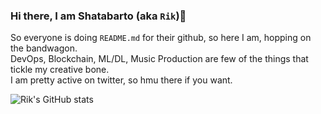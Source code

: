### Hi there, I am Shatabarto (aka `Rik`)👋
So everyone is doing `README.md` for their github, so here I am, hopping on the bandwagon.    
DevOps, Blockchain, ML/DL, Music Production are few of the things that tickle my creative bone.    
I am pretty active on twitter, so hmu there if you want.     

![Rik's GitHub stats](https://github-readme-stats.vercel.app/api?username=hrik2001&theme=shades-of-purple&show_icons=true)

<!--
**hrik2001/hrik2001** is a ✨ _special_ ✨ repository because its `README.md` (this file) appears on your GitHub profile.

Here are some ideas to get you started:

- 🔭 I’m currently working on ...
- 🌱 I’m currently learning ...
- 👯 I’m looking to collaborate on ...
- 🤔 I’m looking for help with ...
- 💬 Ask me about ...
- 📫 How to reach me: ...
- 😄 Pronouns: ...
- ⚡ Fun fact: ...
-->

